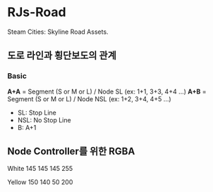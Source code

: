 # RJs-Road
Steam Cities: Skyline Road Assets.

## 도로 라인과 횡단보도의 관계

### Basic 
**A+A** = Segment (S or M or L) / Node SL (ex: 1+1, 3+3, 4+4 ...)
**A+B** = Segment (S or M or L) / Node NSL (ex: 1+2, 3+4, 4+5 ...)

* SL: Stop Line
* NSL: No Stop Line
* B: A+1



## Node Controller를 위한 RGBA

White 145 145 145 255

Yellow 150 140 50 200




